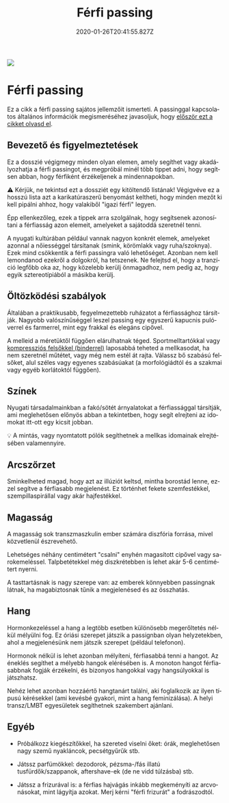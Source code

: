 ﻿---
date: "2020-01-26T20:41:55.827Z"
title: "Férfi passing"
lang: hu
---

<div class="header-image"><img src="assets/images/undraw_agree.svg" /></div>

# Férfi passing

<div class="infobox info">

Ez a cikk a férfi passing sajátos jellemzőit ismerteti. A passinggal kapcsolatos általános információk megismeréséhez javasoljuk, hogy [először ezt a cikket olvasd el](/#/entry?id=sosem-leszek-passing).

</div>


## Bevezető és figyelmeztetések

Ez a dosszié végigmegy minden olyan elemen, amely segíthet vagy akadályozhatja a férfi passingot, és megpróbál minél több tippet adni, hogy segítsen abban, hogy férfiként érzékeljenek a mindennapokban.

<div class="infobox warning">

⚠️ Kérjük, ne tekintsd ezt a dossziét egy kitöltendő listának! Végigvéve ez a hosszú lista azt a karikatúraszerű benyomást keltheti, hogy minden mezőt ki kell pipálni ahhoz, hogy valakiből "igazi férfi" legyen.

</div>

Épp ellenkezőleg, ezek a tippek arra szolgálnak, hogy segítsenek azonosítani a férfiasság azon elemeit, amelyeket a sajátoddá szeretnél tenni.

A nyugati kultúrában például vannak nagyon konkrét elemek, amelyeket azonnal a nőiességgel társítanak (smink, körömlakk vagy ruha/szoknya). Ezek mind csökkentik a férfi passingra való lehetőséget. Azonban nem kell lemondanod ezekről a dolgokról, ha tetszenek. Ne felejtsd el, hogy a tranzíció legfőbb oka az, hogy közelebb kerülj önmagadhoz, nem pedig az, hogy egyik sztereotípiából a másikba kerülj.

## Öltözködési szabályok

Általában a praktikusabb, fegyelmezettebb ruházatot a férfiassághoz társítják. Nagyobb valószínűséggel leszel passing egy egyszerű kapucnis pulóverrel és farmerrel, mint egy frakkal és elegáns cipővel.


A melleid a méretüktől függően elárulhatnak téged. Sportmelltartókkal vagy [kompressziós felsőkkel (binderrel)](/#/entry?id=maszkulinizalas-mell-elrejtese) laposabbá teheted a mellkasodat, ha nem szeretnél műtétet, vagy még nem estél át rajta. Válassz bő szabású felsőket, alul széles vagy egyenes szabásúakat (a morfológiádtól és a szakmai vagy egyéb korlátoktól függően).

## Színek
Nyugati társadalmainkban a fakó/sötét árnyalatokat a férfiassággal társítják, ami meglehetősen előnyös abban a tekintetben, hogy segít elrejteni az idomokat itt-ott egy kicsit jobban.


<div class="infobox warning">

💡 A mintás, vagy nyomtatott pólók segíthetnek a mellkas idomainak elrejtésében valamennyire.

</div>

## Arcszőrzet

Sminkelheted magad, hogy azt az illúziót keltsd, mintha borostád lenne, ezzel segítve a férfiasabb megjelenést.
Ez történhet fekete szemfestékkel, szempillaspirállal vagy akár hajfestékkel.

## Magasság
A magasság sok transzmaszkulin ember számára diszfória forrása, mivel közvetlenül észrevehető.

Lehetséges néhány centimétert "csalni" enyhén magasított cipővel vagy sarokemeléssel. Talpbetétekkel még diszkrétebben is lehet akár 5-6 centimétert nyerni.

A tasttartásnak is nagy szerepe van: az emberek könnyebben passingnak látnak, ha magabiztosnak tűnik a megjelenésed és az összhatás.


## Hang
Hormonkezeléssel a hang a legtöbb esetben különösebb megerőltetés nélkül mélyülni fog. Ez óriási szerepet játszik a passignban olyan helyzetekben, ahol a megjelenésünk nem játszik szerepet (például telefonon).

Hormonok nélkül is lehet azonban mélyíteni, férfiasabbá tenni a hangot. Az éneklés segíthet a mélyebb hangok elérésében is. A monoton hangot férfiasabbnak fogják érzékelni, és bizonyos hangokkal vagy hangsúlyokkal is játszhatsz.

Nehéz lehet azonban hozzáértő hangtanárt találni, aki foglalkozik az ilyen típusú kérésekkel (ami kevésbé gyakori, mint a hang feminizálása). A helyi transz/LMBT egyesületek segíthetnek szakembert ajánlani.

## Egyéb

* Próbálkozz kiegészítőkkel, ha szereted viselni őket: órák, meglehetősen nagy szemű nyakláncok, pecsétgyűrűk stb.

* Játssz parfümökkel: dezodorok, pézsma-/fás illatú tusfürdők/szappanok, aftershave-ek (de ne vidd túlzásba) stb.

* Játssz a frizurával is: a férfias hajvágás inkább megkeményíti az arcvonásokat, mint lágyítja azokat. Merj kérni "férfi frizurát" a fodrászodtól.


